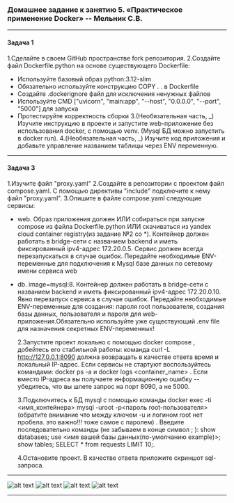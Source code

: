 ### Домашнее задание к занятию 5. «Практическое применение Docker» -- Мельник С.В.

---

#### Задача 1

1.Сделайте в своем GitHub пространстве fork репозитория.
2.Создайте файл Dockerfile.python на основе существующего Dockerfile:

- Используйте базовый образ python:3.12-slim
- Обязательно используйте конструкцию COPY . . в Dockerfile
- Создайте .dockerignore файл для исключения ненужных файлов
- Используйте CMD ["uvicorn", "main:app", "--host", "0.0.0.0", "--port", "5000"] для запуска
- Протестируйте корректность сборки
  3.(Необязательная часть, _) Изучите инструкцию в проекте и запустите web-приложение без использования docker, с помощью venv. (Mysql БД можно запустить в docker run).
  4.(Необязательная часть, _) Изучите код приложения и добавьте управление названием таблицы через ENV переменную.

---

#### Задача 3

1.Изучите файл "proxy.yaml"
2.Создайте в репозитории с проектом файл compose.yaml. С помощью директивы "include" подключите к нему файл "proxy.yaml".
3.Опишите в файле compose.yaml следующие сервисы:

- web. Образ приложения должен ИЛИ собираться при запуске compose из файла Dockerfile.python ИЛИ скачиваться из yandex cloud container registry(из задание №2 со \*). Контейнер должен работать в bridge-сети с названием backend и иметь фиксированный ipv4-адрес 172.20.0.5. Сервис должен всегда перезапускаться в случае ошибок. Передайте необходимые ENV-переменные для подключения к Mysql базе данных по сетевому имени сервиса web

- db. image=mysql:8. Контейнер должен работать в bridge-сети с названием backend и иметь фиксированный ipv4-адрес 172.20.0.10. Явно перезапуск сервиса в случае ошибок. Передайте необходимые ENV-переменные для создания: пароля root пользователя, создания базы данных, пользователя и пароля для web-приложения.Обязательно используйте уже существующий .env file для назначения секретных ENV-переменных!

  2.Запустите проект локально с помощью docker compose , добейтесь его стабильной работы: команда curl -L http://127.0.0.1:8090 должна возвращать в качестве ответа время и локальный IP-адрес. Если сервисы не стартуют воспользуйтесь командами: docker ps -a и docker logs <container_name> . Если вместо IP-адреса вы получаете информационную ошибку --убедитесь, что вы шлете запрос на порт 8090, а не 5000.

  3.Подключитесь к БД mysql с помощью команды docker exec -ti <имя_контейнера> mysql -uroot -p<пароль root-пользователя>(обратите внимание что между ключем -u и логином root нет пробела. это важно!!! тоже самое с паролем) . Введите последовательно команды (не забываем в конце символ ; ): show databases; use <имя вашей базы данных(по-умолчанию example)>; show tables; SELECT \* from requests LIMIT 10;.

  4.Остановите проект. В качестве ответа приложите скриншот sql-запроса.

---

![alt text](https://github.com/DeluxWebSite/shvirtd-example-python/blob/main/curl8090.png)
![alt text](https://github.com/DeluxWebSite/shvirtd-example-python/blob/main/databases.png)
![alt text](https://github.com/DeluxWebSite/shvirtd-example-python/blob/main/databases1.png)
![alt text](https://github.com/DeluxWebSite/shvirtd-example-python/blob/main/dockerpsa.png)

---
